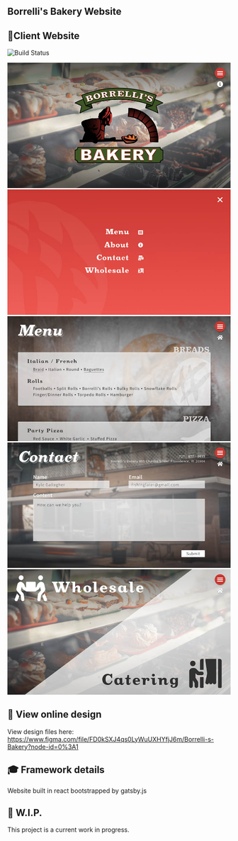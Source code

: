 ## Borrelli's Bakery Website

## 🧐Client Website
![Build Status](https://travis-ci.com/slaterbbx/borrellis-bakery.svg?branch=master)

![Gatsby Website 1](gitImages/image1.jpg)
![Gatsby Website 2](gitImages/image2.jpg)
![Gatsby Website 3](gitImages/image3.jpg)
![Gatsby Website 4](gitImages/image4.jpg)
![Gatsby Website 5](gitImages/image5.jpg)

## 🚀 View online design

View design files here: https://www.figma.com/file/FD0kSXJ4qs0LyWuUXHYfjJ6m/Borrelli-s-Bakery?node-id=0%3A1

## 🎓 Framework details

Website built in react bootstrapped by gatsby.js

## 💫 W.I.P.

This project is a current work in progress.
